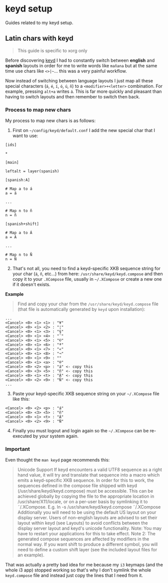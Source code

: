 # keyd setup

Guides related to my keyd setup.

## Latin chars with keyd

> This guide is specific to xorg only

Before discovering [keyd](https://github.com/rvaiya/keyd) I had to constantly switch between **english** and **spanish** layouts in order for me to write words like `mañana` but at the same time use chars like `<>|~`... this was a very painful workflow.

Now instead of switching between language layouts I just map all these special characters (`á`, `é`, `í`, `ó`, `ú`, `ñ`) to a `<modifier>+<letter>` combination. For example, pressing `alt+a` writes `á`. This is far more quickly and pleasant than having to switch layouts and then remember to switch then back.

### Process to map new chars

My process to map new chars is as follows:

1. First on `~/config/keyd/default.conf` I add the new special char that I want to use:

```dotini
[ids]

*

[main]

leftalt = layer(spanish)

[spanish:A]

# Map a to á
a = á

...

# Map n to ñ
n = ñ

[spanish+shift]

# Map a to Á
a = Á

...

# Map n to Ñ
n = Ñ
```

2. That's not all, you need to find a keyd-specific XKB sequence string for your char (`á`, `ñ`, etc...) from here: `/usr/share/keyd/keyd.compose` and then copy it to your `.XCompose` file, usually in `~/.XCompose` or create a new one if it doesn't exists.

**Example**

> Find and copy your char from the `/usr/share/keyd/keyd.compose` file (that file is automatically generated by `keyd` upon installation):

```dotini
...
<Cancel> <0> <1> <1> : "¥"
<Cancel> <0> <1> <2> : "¦"
<Cancel> <0> <1> <3> : "§"
<Cancel> <0> <1> <4> : "¨"
<Cancel> <0> <1> <5> : "©"
<Cancel> <0> <1> <6> : "ª"
<Cancel> <0> <1> <7> : "«"
<Cancel> <0> <1> <8> : "¬"
<Cancel> <0> <1> <9> : "­"
<Cancel> <0> <1> <a> : "®"
<Cancel> <0> <2> <p> : "á" <- copy this
<Cancel> <0> <3> <5> : "ñ" <- copy this
<Cancel> <0> <1> <t> : "Á" <- copy this
<Cancel> <0> <2> <9> : "Ñ" <- copy this
...
```

3. Paste your keyd-specific XKB sequence string on your `~/.XCompose` file like this:

```dotini
<Cancel> <0> <2> <p> : "á"
<Cancel> <0> <3> <5> : "ñ"
<Cancel> <0> <1> <t> : "Á"
<Cancel> <0> <2> <9> : "Ñ"
```

4. Finally you must logout and login again so the `~/.XCompose` can be re-executed by your system again.

### Important

Even thought the `man keyd` page recommends this:

>    Unicode Support
       If keyd encounters a valid UTF8 sequence as a right hand value, it will try and translate that sequence into a macro which emits a keyd-specific XKB sequence.
       In order for this to work, the sequences defined in the compose file shipped with keyd (/usr/share/keyd/keyd.compose) must be accessible. This can be achieved globally by copying the file to the appropriate location in
       /usr/share/X11/locale, or on a per-user basis by symlinking it to ˜/.XCompose.
       E.g.
           ln -s /usr/share/keyd/keyd.compose ˜/.XCompose
       Additionally  you will need to be using the default US layout on your display server. Users of non-english layouts are advised to set their layout within keyd (see Layouts) to avoid conflicts between the display server
       layout and keyd's unicode functionality.
       Note: You may have to restart your applications for this to take effect.
       Note 2: The generated compose sequences are affected by modifiers in the normal way. If you want shift to produce a different symbol, you will need to define a custom shift layer (see the included layout files  for  an
       example).

That was actually a pretty bad idea for me because my `i3` keymaps (and the whole i3 app) stopped working so that's why I don't symlink the whole `keyd.compose` file and instead just copy the lines that I need from it.
